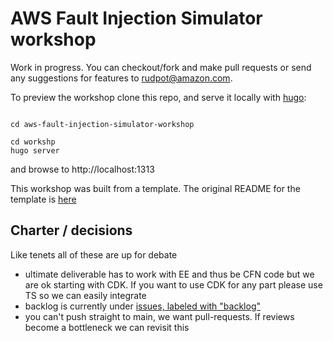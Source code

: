 # AWS Fault Injection Simulator workshop


Work in progress. You can checkout/fork and make pull requests or send any suggestions for features to rudpot@amazon.com.


To preview the workshop clone this repo, and serve it locally with [hugo](https://gohugo.io/):

```

cd aws-fault-injection-simulator-workshop

cd workshp
hugo server
```

and browse to http://localhost:1313


This workshop was built from a template. The original README for the template is [here](README-template.md)

## Charter / decisions

Like tenets all of these are up for debate

* ultimate deliverable has to work with EE and thus be CFN code but we are ok starting with CDK. If you want to use CDK for any part please use TS so we can easily integrate
* backlog is currently under [issues, labeled with "backlog"](resources/templates/)
* you can't push straight to main, we want pull-requests. If reviews become a bottleneck we can revisit this

